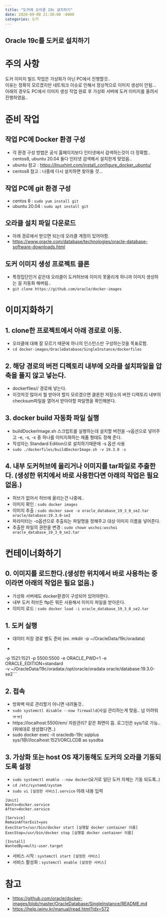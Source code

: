 ```yaml
---
title: "도커에 오라클 19c 설치하기"
date: 2020-09-08 21:30:00 -0000
categories: 도커
---
```


Oracle 19c를 도커로 설치하기
---

# 주의 사항 
도커 이미지 빌드 작업은 가상화가 아닌 PC에서 진행할것..   
이유는 정확히 모르겠지만 네트워크 이슈로 인해서 정상적으로 이미지 생성이 안됨...    
아래의 경우도 PC에서 이미지 생성 작업 완료 후 가상화 서버에 도커 이미지를 올려서 진행하였음..   

# 준비 작업 
## 작업 PC에 Docker 환경 구성
  - 각 환경 구성 방법은 공식 홈페이지보다 인터넷에서 검색하는것이 더 정확함.. centos8, ubuntu 20.04 둘다 인터넷 검색해서 설치한게 맞았음..
  - ubuntu 참고 : https://linuxhint.com/install_configure_docker_ubuntu/
  - centos8 참고 : 나중에 다시 설치하면 찾아둘 것...
## 작업 PC에 git 환경 구성
  - centos 8 : ```sudo yum install git```
  - ubuntu 20.04 : ```sudo apt install git```
## 오라클 설치 파일 다운로드
  - 아래 경로에서 받으면 되는데 오라클 계정이 있어야함.
  - https://www.oracle.com/database/technologies/oracle-database-software-downloads.html
## 도커 이미지 생성 프로젝트 클론
  - 특정집단인거 같은데 오라클이 도커허브에 이미지 못올리게 하니까 이미지 생성하는 걸 자동화 해버림..
  - ```git clone https://github.com/oracle/docker-images```

# 이미지화하기 
## 1. clone한 프로젝트에서 아래 경로로 이동.
  - 오라클에 대해 잘 모르기 때문에 하나의 인스턴스만 구성하는것을 목표로함.
  - ```cd docker-images/OracleDatabase/SingleInstance/dockerfiles```
## 2. 해당 경로의 버전 디렉토리 내부에 오라클 설치파일을 압축을 풀지 않고 넣는다.
  - dockerfiles/<version>/ 경로에 넣는다.
  - 이것저것 많아서 뭘 받아야 할지 모르겠으면 클론한 저장소의 버전 디렉토리 내부의 checksum파일을 열어서 받아야할 파일명을 확인해본다.
## 3. docker build 자동화 파일 실행
 - buildDockerImage.sh 스크립트를 실행하는데 설치할 버전을 -v옵션으로 넣어주고 -e, -s, -x 중 하나를 이미지화하는 제품 형태도 정해 준다.
 - 작성자는 Standard Edition으로 설치하기때문에 -s 옵션 사용
 - ```sudo ./dockerfiles/buildDockerImage.sh -v 19.3.0 -s```
## 4. 내부 도커허브에 올리거나 이미지를 tar파일로 추출한다. (생성한 위치에서 바로 사용한다면 아래의 작업은 필요 없음.)
 - 허브가 없어서 허브에 올리는건 나중에..
 - 이미지 확인 : ```sudo docker images```
 - 이미지 추출 : ```sudo docker save -o oracle_database_19_3_0_se2.tar oracle/database:19.3.0-se2```
 - 파라미터는 -o옵션으로 추출되는 파일명을 정해주고 대상 이미지 이름을 넣어준다.
 - 추출한 파일의 권한을 변경 : ```sudo chown wschoi:wschoi oracle_database_19_3_0_se2.tar```

# 컨테이너화하기
## 0. 이미지를 로드한다.(생성한 위치에서 바로 사용하는 중이라면 아래의 작업은 필요 없음.)
 - 가상화 서버에도 docker환경이 구성되어 있어야한다.
 - 내부 도커 허브든 ftp든 뭐든 사용해서 이미지 파일을 받아온다.
 - 이미지 로드 : ```sudo docker load -i oracle_database_19_3_0_se2.tar``` 
## 1. 도커 실행
 - 데이터 저장 경로 별도 준비 (ex. mkdir -p ~/OracleData/19c/oradata)
 - ```sudo doocker run --name oracledb-19c \
  -p 1521:1521 -p 5500:5500 -e ORACLE_PWD=1 -e ORACLE_EDITION=standard \
  -v ~/OracleData/19c/oradata:/opt/oracle/oradata oracle/database:19.3.0-se2```
## 2. 접속 
 - 방화벽 따로 관리할거 아니면 내려둘것.. 
 - ```sudo systemctl disable --now firewalld```(사실 관리하는게 맞음.. 넘 어려워 ㅠㅠ)
 - https://localhost:5500/em/ 자원관리? 같은 화면이 뜸. 로그인은 sys/1로 가능..(위에대로 생성했다면..)
 - sudo docker exec -it oracledb-19c sqlplus sys/1@//localhost:1521/ORCLCDB as sysdba
## 3. 가상화 또는 host OS 재기동해도 도커의 오라클 기동되도록 설정
 - ```sudo systemctl enable --now docker```(요거로 일단 도커 자체는 기동 되도록..)
 - ```cd /etc/systemd/system```
 - ```sudo vi [설정한 서비스].service``` 아래 내용 입력   
```
[Unit]   
Wants=docker.service   
After=docker.service   
    
[Service]   
RemainAfterExit=yes   
ExecStart=/usr/bin/docker start [실행할 docker container 이름]   
ExecStop=/usr/bin/docker stop [실행할 docker container 이름]   
    
[Install]   
WantedBy=multi-user.target   
```
 - 서비스 시작 : ```systemctl start [설정한 서비스]```
 - 서비스 활성화 : ```systemctl enable [설정한 서비스]```

# 참고
 - https://github.com/oracle/docker-images/blob/master/OracleDatabase/SingleInstance/README.md
 - https://help.iwinv.kr/manual/read.html?idx=572
